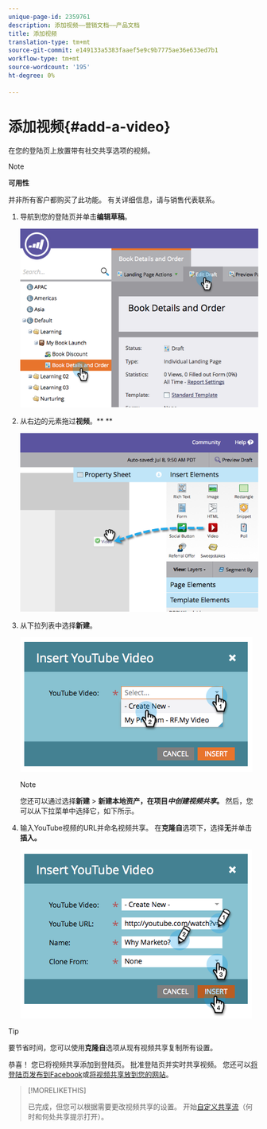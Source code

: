 ```yaml
---
unique-page-id: 2359761
description: 添加视频——营销文档——产品文档
title: 添加视频
translation-type: tm+mt
source-git-commit: e149133a5383faaef5e9c9b7775ae36e633ed7b1
workflow-type: tm+mt
source-wordcount: '195'
ht-degree: 0%

---
```



# 添加视频{#add-a-video}

在您的登陆页上放置带有社交共享选项的视频。

>[!NOTE]
>
>**可用性**
>
>并非所有客户都购买了此功能。 有关详细信息，请与销售代表联系。

1. 导航到您的登陆页并单击&#x200B;**编辑草稿**。

   ![](assets/image2014-9-23-16-3a49-3a49.png)

1. 从右边的元素拖过**视频&#x200B;**。** **

   ![](assets/image2014-9-23-16-3a51-3a0.png)

1. 从下拉列表中选择&#x200B;**新建**。

   ![](assets/image2014-9-23-16-3a51-3a11.png)

   >[!NOTE]
   >
   >您还可以通过选择&#x200B;**新建** > **新建本地资产，在项目&#x200B;*中创建视频共享*。** 然后，您可以从下拉菜单中选择它，如下所示。

1. 输入YouTube视频的URL并命名视频共享。 在&#x200B;**克隆自**&#x200B;选项下，选择&#x200B;**无**&#x200B;并单击&#x200B;**插入。**

   ![](assets/image2014-9-23-16-3a51-3a32.png)

>[!TIP]
>
>要节省时间，您可以使用&#x200B;**克隆自**&#x200B;选项从现有视频共享复制所有设置。

恭喜！ 您已将视频共享添加到登陆页。 批准登陆页并实时共享视频。 您还可以[将登陆页发布到Facebook](../../../../product-docs/demand-generation/facebook/publish-landing-pages-to-facebook.md)或[将视频共享放到您的网站](../../../../product-docs/demand-generation/social/configuring-social-actions/customize-video-share-flow.md)。

>[!MORELIKETHIS]
>
>已完成，但您可以根据需要更改视频共享的设置。 开始[自定义共享流](../../../../product-docs/demand-generation/social/configuring-social-actions/customize-video-share-flow.md)（何时和何处共享提示打开）。

